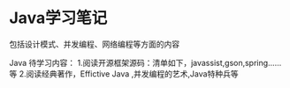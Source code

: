# Java学习笔记
包括设计模式、并发编程、网络编程等方面的内容



Java 待学习内容：
1.阅读开源框架源码：清单如下，javassist,gson,spring……等
2.阅读经典著作，Effictive Java ,并发编程的艺术,Java特种兵等
